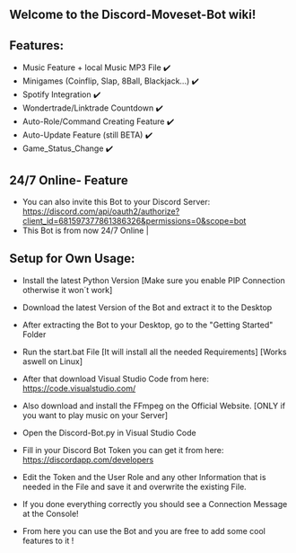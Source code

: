 ## Welcome to the Discord-Moveset-Bot wiki!

## Features:

- Music Feature + local Music MP3 File ✔️
- Minigames (Coinflip, Slap, 8Ball, Blackjack...) ✔️
- Spotify Integration ✔️
- Wondertrade/Linktrade Countdown ✔️
- Auto-Role/Command Creating Feature ✔️
- Auto-Update Feature (still BETA) ✔️
- Game_Status_Change ✔️


## 24/7 Online- Feature

- You can also invite this Bot to your Discord Server: https://discord.com/api/oauth2/authorize?client_id=681597377861386326&permissions=0&scope=bot
- This Bot is from now 24/7 Online |


## Setup for Own Usage:

- Install the latest Python Version [Make sure you enable PIP Connection otherwise it won´t work]

- Download the latest Version of the Bot and extract it to the Desktop

- After extracting the Bot to your Desktop, go to the "Getting Started" Folder

- Run the start.bat File [It will install all the needed Requirements] [Works aswell on Linux]

- After that download Visual Studio Code from here: https://code.visualstudio.com/

- Also download and install the FFmpeg on the Official Website. [ONLY if you want to play music on your Server]

- Open the Discord-Bot.py in Visual Studio Code

- Fill in your Discord Bot Token you can get it from here: https://discordapp.com/developers

- Edit the Token and the User Role and any other Information that is needed in the File and save it and overwrite the existing File.

- If you done everything correctly you should see a Connection Message at the Console!

- From here you can use the Bot and you are free to add some cool features to it !
